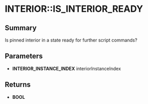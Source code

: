 # INTERIOR::IS_INTERIOR_READY

## Summary
Is pinned interior in a state ready for further script commands?

## Parameters
* **INTERIOR_INSTANCE_INDEX** interiorInstanceIndex

## Returns
* **BOOL**